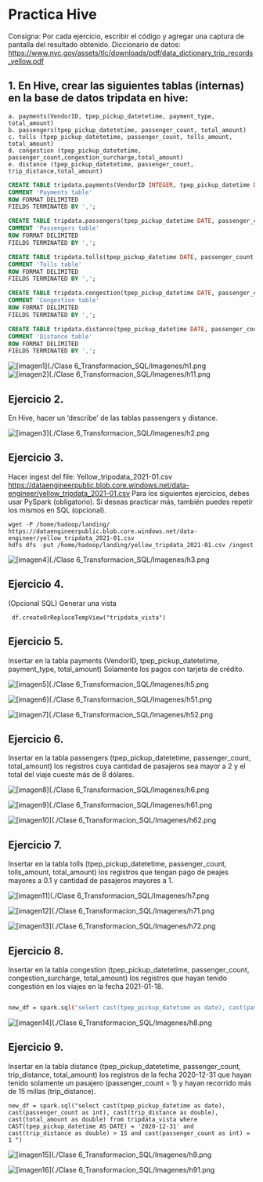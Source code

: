 # Practica Hive

Consigna: Por cada ejercicio, escribir el código y agregar una captura de pantalla del resultado
obtenido.
Diccionario de datos:
https://www.nyc.gov/assets/tlc/downloads/pdf/data_dictionary_trip_records_yellow.pdf

## 1. En Hive, crear las siguientes tablas (internas) en la base de datos tripdata en hive:

    a. payments(VendorID, tpep_pickup_datetetime, payment_type, total_amount)
    b. passengers(tpep_pickup_datetetime, passenger_count, total_amount)
    c. tolls (tpep_pickup_datetetime, passenger_count, tolls_amount, total_amount)
    d. congestion (tpep_pickup_datetetime, passenger_count,congestion_surcharge,total_amount)
    e. distance (tpep_pickup_datetetime, passenger_count, trip_distance,total_amount)

```sql
CREATE TABLE tripdata.payments(VendorID INTEGER, tpep_pickup_datetime DATE, payment_type INTEGER, total_amount DOUBLE)
COMMENT 'Payments table'
ROW FORMAT DELIMITED
FIELDS TERMINATED BY ',';
```
```sql
CREATE TABLE tripdata.passengers(tpep_pickup_datetime DATE, passenger_count INTEGER, total_amount DOUBLE)
COMMENT 'Passengers table'
ROW FORMAT DELIMITED
FIELDS TERMINATED BY ',';

```

```sql
CREATE TABLE tripdata.tolls(tpep_pickup_datetime DATE, passenger_count INTEGER, tolls_amount DOUBLE, total_amount DOUBLE)
COMMENT 'Tolls table'
ROW FORMAT DELIMITED
FIELDS TERMINATED BY ',';

```

```sql
CREATE TABLE tripdata.congestion(tpep_pickup_datetime DATE, passenger_count INTEGER, congestion_surcharge DOUBLE, total_amount DOUBLE)
COMMENT 'Congestion table'
ROW FORMAT DELIMITED
FIELDS TERMINATED BY ',';

```

```sql
CREATE TABLE tripdata.distance(tpep_pickup_datetime DATE, passenger_count INTEGER, trip_distance DOUBLE, total_amount DOUBLE)
COMMENT 'Distance table'
ROW FORMAT DELIMITED
FIELDS TERMINATED BY ',';

```
![[imagen1](./Clase 6_Transformacion_SQL/Imagenes/h1.png](https://github.com/GermanPLS/Bootcamp-Data-Engineering-----EDVai/blob/04897d9270949473246727273667036a9dd22533/Clase%206_Transformacion_SQL/Imagenes/h1.png)
![[imagen2](./Clase 6_Transformacion_SQL/Imagenes/h11.png](https://github.com/GermanPLS/Bootcamp-Data-Engineering-----EDVai/blob/04897d9270949473246727273667036a9dd22533/Clase%206_Transformacion_SQL/Imagenes/h11.png)

## Ejercicio 2. 

En Hive, hacer un ‘describe’ de las tablas passengers y distance.

![[imagen3](./Clase 6_Transformacion_SQL/Imagenes/h2.png](https://github.com/GermanPLS/Bootcamp-Data-Engineering-----EDVai/blob/04897d9270949473246727273667036a9dd22533/Clase%206_Transformacion_SQL/Imagenes/h2.png)

## Ejercicio 3.

 Hacer ingest del file: Yellow_tripodata_2021-01.csv
https://dataengineerpublic.blob.core.windows.net/data-engineer/yellow_tripdata_2021-01.csv
Para los siguientes ejercicios, debes usar PySpark (obligatorio). Si deseas practicar más,
también puedes repetir los mismos en SQL (opcional).

```
wget -P /home/hadoop/landing/ https://dataengineerpublic.blob.core.windows.net/data-engineer/yellow_tripdata_2021-01.csv
hdfs dfs -put /home/hadoop/landing/yellow_tripdata_2021-01.csv /ingest
```
![[imagen4](./Clase 6_Transformacion_SQL/Imagenes/h3.png](https://github.com/GermanPLS/Bootcamp-Data-Engineering-----EDVai/blob/04897d9270949473246727273667036a9dd22533/Clase%206_Transformacion_SQL/Imagenes/h3.png)

## Ejercicio 4.

 (Opcional SQL) Generar una vista

```
 df.createOrReplaceTempView("tripdata_vista")
```
## Ejercicio 5.

 Insertar en la tabla payments (VendorID, tpep_pickup_datetetime, payment_type, total_amount) Solamente los pagos con tarjeta de crédito.

![[imagen5](./Clase 6_Transformacion_SQL/Imagenes/h5.png](https://github.com/GermanPLS/Bootcamp-Data-Engineering-----EDVai/blob/04897d9270949473246727273667036a9dd22533/Clase%206_Transformacion_SQL/Imagenes/h5.png)

![[imagen6](./Clase 6_Transformacion_SQL/Imagenes/h51.png](https://github.com/GermanPLS/Bootcamp-Data-Engineering-----EDVai/blob/04897d9270949473246727273667036a9dd22533/Clase%206_Transformacion_SQL/Imagenes/h51.png)

![[imagen7](./Clase 6_Transformacion_SQL/Imagenes/h52.png](https://github.com/GermanPLS/Bootcamp-Data-Engineering-----EDVai/blob/04897d9270949473246727273667036a9dd22533/Clase%206_Transformacion_SQL/Imagenes/h52.png)

 ## Ejercicio 6.

 Insertar en la tabla passengers (tpep_pickup_datetetime, passenger_count,
total_amount) los registros cuya cantidad de pasajeros sea mayor a 2 y el total del viaje
cueste más de 8 dólares.

![[imagen8](./Clase 6_Transformacion_SQL/Imagenes/h6.png](https://github.com/GermanPLS/Bootcamp-Data-Engineering-----EDVai/blob/04897d9270949473246727273667036a9dd22533/Clase%206_Transformacion_SQL/Imagenes/h6.png)

![[imagen9](./Clase 6_Transformacion_SQL/Imagenes/h61.png](https://github.com/GermanPLS/Bootcamp-Data-Engineering-----EDVai/blob/04897d9270949473246727273667036a9dd22533/Clase%206_Transformacion_SQL/Imagenes/h61.png)

![[imagen10](./Clase 6_Transformacion_SQL/Imagenes/h62.png](https://github.com/GermanPLS/Bootcamp-Data-Engineering-----EDVai/blob/04897d9270949473246727273667036a9dd22533/Clase%206_Transformacion_SQL/Imagenes/h62.png)


## Ejercicio 7.

Insertar en la tabla tolls (tpep_pickup_datetetime, passenger_count, tolls_amount,
total_amount) los registros que tengan pago de peajes mayores a 0.1 y cantidad de
pasajeros mayores a 1.

![[imagen11](./Clase 6_Transformacion_SQL/Imagenes/h7.png](https://github.com/GermanPLS/Bootcamp-Data-Engineering-----EDVai/blob/04897d9270949473246727273667036a9dd22533/Clase%206_Transformacion_SQL/Imagenes/h7.png)

![[imagen12](./Clase 6_Transformacion_SQL/Imagenes/h71.png](https://github.com/GermanPLS/Bootcamp-Data-Engineering-----EDVai/blob/04897d9270949473246727273667036a9dd22533/Clase%206_Transformacion_SQL/Imagenes/h71.png)

![[imagen13](./Clase 6_Transformacion_SQL/Imagenes/h72.png](https://github.com/GermanPLS/Bootcamp-Data-Engineering-----EDVai/blob/04897d9270949473246727273667036a9dd22533/Clase%206_Transformacion_SQL/Imagenes/h72.png)

## Ejercicio 8.

Insertar en la tabla congestion (tpep_pickup_datetetime, passenger_count,
congestion_surcharge, total_amount) los registros que hayan tenido congestión en los
viajes en la fecha 2021-01-18.

```sh

new_df = spark.sql("select cast(tpep_pickup_datetime as date), cast(passenger_count as int), cast(congestion_surcharge as double), cast(total_amount as double) from tripdata_vista where CAST(tpep_pickup_datetime AS DATE) = '2021-01-18' and cast(congestion_surcharge as double) > 0 ")

```
![[imagen14](./Clase 6_Transformacion_SQL/Imagenes/h8.png](https://github.com/GermanPLS/Bootcamp-Data-Engineering-----EDVai/blob/04897d9270949473246727273667036a9dd22533/Clase%206_Transformacion_SQL/Imagenes/h8.png)

## Ejercicio 9.

Insertar en la tabla distance (tpep_pickup_datetetime, passenger_count, trip_distance,
total_amount) los registros de la fecha 2020-12-31 que hayan tenido solamente un
pasajero (passenger_count = 1) y hayan recorrido más de 15 millas (trip_distance).

```SH
new_df = spark.sql("select cast(tpep_pickup_datetime as date), cast(passenger_count as int), cast(trip_distance as double), cast(total_amount as double) from tripdata_vista where CAST(tpep_pickup_datetime AS DATE) = '2020-12-31' and cast(trip_distance as double) > 15 and cast(passenger_count as int) = 1 ")
```

![[imagen15](./Clase 6_Transformacion_SQL/Imagenes/h9.png](https://github.com/GermanPLS/Bootcamp-Data-Engineering-----EDVai/blob/04897d9270949473246727273667036a9dd22533/Clase%206_Transformacion_SQL/Imagenes/h9.png)

![[imagen16](./Clase 6_Transformacion_SQL/Imagenes/h91.png](https://github.com/GermanPLS/Bootcamp-Data-Engineering-----EDVai/blob/04897d9270949473246727273667036a9dd22533/Clase%206_Transformacion_SQL/Imagenes/h91.png)
